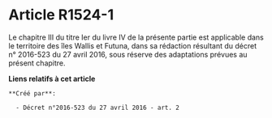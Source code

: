 # Article R1524-1

Le chapitre III du titre Ier du livre IV de la présente partie est applicable dans le territoire des îles Wallis et Futuna,
dans sa rédaction résultant du décret n° 2016-523 du 27 avril 2016, sous réserve des adaptations prévues au présent chapitre.

**Liens relatifs à cet article**

	**Créé par**:

	  - Décret n°2016-523 du 27 avril 2016 - art. 2
